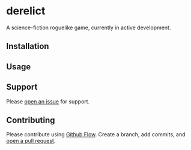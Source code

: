 # derelict

A science-fiction roguelike game, currently in active development.

## Installation
## Usage
## Support

Please [open an issue](https://github.com/zacharycarter/derelict/issues/new) for support.

## Contributing

Please contribute using [Github Flow](https://guides.github.com/introduction/flow/). Create a branch, add commits, and [open a pull request](https://github.com/zacharycarter/derelict/compare/).
